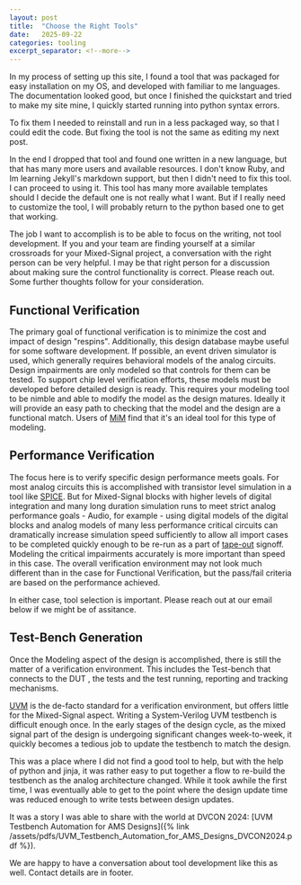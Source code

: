 ```yaml
---
layout: post
title:  "Choose the Right Tools"
date:   2025-09-22
categories: tooling
excerpt_separator: <!--more-->
---
```

In my process of setting up this site, I found a tool that was packaged for easy installation on my OS, and developed with familiar to me languages.  The documentation looked good, but once I finished the quickstart and tried to make my site mine, I quickly started running into python syntax errors.  

To fix them I needed to reinstall and run in a less packaged way, so that I could edit the code. But fixing the tool is not the same as editing my next post. <!--more-->

In the end I dropped that tool and found one written in a new language, but that has many more users and available resources.  I don't know Ruby, and Im learning Jekyll's markdown support, but then I didn't need to fix this tool. I can proceed to using it. This tool has many more available templates should I decide the default one is not really what I want.  But if I really need to customize the tool, I will probably return to the python based one to get that working. 

The job I want to accomplish is to be able to focus on the writing, not tool development. 
If you and your team are finding yourself at a similar crossroads for your Mixed-Signal project, a conversation with the right person can be very helpful.  I may be that right person for a discussion about making sure the control functionality is correct.  Please reach out.  Some further thoughts follow for your consideration.
## Functional Verification
The primary goal of functional verification is to minimize the cost and impact of design "respins".  Additionally, this design database maybe useful for some software development.  If possible, an event driven simulator is used, which generally requires behavioral models of the analog circuits. Design impairments are only modeled so that controls for them can be tested. 
To support chip level verification efforts, these models must be developed before detailed design is ready.  This requires your modeling tool to be nimble and able to modify the model as the design matures. Ideally it will provide an easy path to checking that the model and the design are a functional match. 
Users of [MiM](https://designers-guide.com/main/) find that it's an ideal tool for this type of modeling. 

## Performance Verification
The focus here is to verify specific design performance meets goals. For most analog circuits this is accomplished with transistor level simulation in a tool like [SPICE](https://en.wikipedia.org/wiki/SPICE). But for Mixed-Signal blocks with higher levels of digital integration and many long duration simulation runs to meet strict analog performance goals - Audio, for example - using digital models of the digital blocks and analog models of many less performance critical circuits can dramatically increase simulation speed sufficiently to allow all import cases to be completed quickly enough to be re-run as a part of [tape-out](https://en.wikipedia.org/wiki/Tape-out) signoff. Modeling the critical impairments accurately is more important than speed in this case. The overall verification environment may not look much different than in the case for Functional Verification, but the pass/fail criteria are based on the performance achieved.  

In either case, tool selection is important. Please reach out at our email below if we might be of assitance. 
## Test-Bench Generation
Once the Modeling aspect of the design is accomplished, there is still the matter of a verification environment.  This includes the Test-bench that connects to the DUT , the tests and the test running, reporting and tracking mechanisms.  

[UVM](https://en.wikipedia.org/wiki/Universal_Verification_Methodology) is the de-facto standard for a verification environment, but offers little for the Mixed-Signal aspect.  Writing a System-Verilog UVM testbench is difficult enough once.  In the early stages of the design cycle, as the mixed signal part of the design is undergoing significant changes week-to-week, it quickly becomes a tedious job to update the testbench to match the design.  

This was a place where I did not find a good tool to help, but with the help of python and jinja, it was rather easy to put together a flow to re-build the testbench as the analog architecture changed.  While it took awhile the first time, I was eventually able to get to the point where the design update time was reduced enough to write tests between design updates. 

It was a story I was able to share with the world at DVCON 2024: [UVM Testbench Automation for AMS Designs]({% link /assets/pdfs/UVM_Testbench_Automation_for_AMS_Designs_DVCON2024.pdf %}).

We are happy to have a conversation about tool development like this as well.  Contact details are in footer. 




